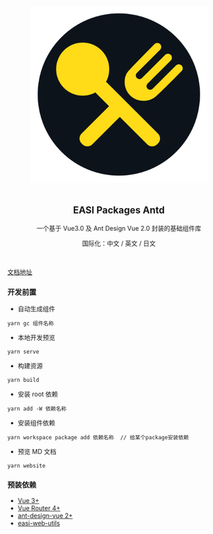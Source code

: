 <p align="center">
  <br>
  <img width="400" src="./assets/logo.webp">
  <br>
  <br>
</p>

<h2 align='center'>EASI Packages Antd</h2>

<p align='center'>
一个基于 Vue3.0 及 Ant Design Vue 2.0 封装的基础组件库
</p>
<p align='center'>
国际化：中文 / 英文 / 日文
</p>
<br>

[文档地址](https://static.easiglobal.com/easi-packages-antd/0.0.20/website/index.html)

### 开发前置

- 自动生成组件

```
yarn gc 组件名称
```

- 本地开发预览

```
yarn serve
```

- 构建资源

```
yarn build
```

- 安装 root 依赖

```
yarn add -W 依赖名称
```

- 安装组件依赖

```
yarn workspace package add 依赖名称  // 给某个package安装依赖
```

- 预览 MD 文档

```
yarn website
```

### 预装依赖

- [Vue 3+](https://github.com/vuejs/vue-next)
- [Vue Router 4+](https://github.com/vuejs/vue-router-next)
- [ant-design-vue 2+](https://github.com/vueComponent/ant-design-vue)
- [easi-web-utils](https://github.com/infinitasx/easi-web-utils.git#main)
